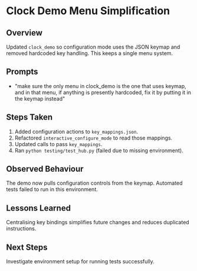 # Clock Demo Menu Simplification

## Overview
Updated `clock_demo` so configuration mode uses the JSON keymap and removed hardcoded key handling. This keeps a single menu system.

## Prompts
- "make sure the only menu in clock_demo is the one that uses keymap, and in that menu, if anything is presently hardcoded, fix it by putting it in the keymap instead"

## Steps Taken
1. Added configuration actions to `key_mappings.json`.
2. Refactored `interactive_configure_mode` to read those mappings.
3. Updated calls to pass `key_mappings`.
4. Ran `python testing/test_hub.py` (failed due to missing environment).

## Observed Behaviour
The demo now pulls configuration controls from the keymap. Automated tests failed to run in this environment.

## Lessons Learned
Centralising key bindings simplifies future changes and reduces duplicated instructions.

## Next Steps
Investigate environment setup for running tests successfully.
